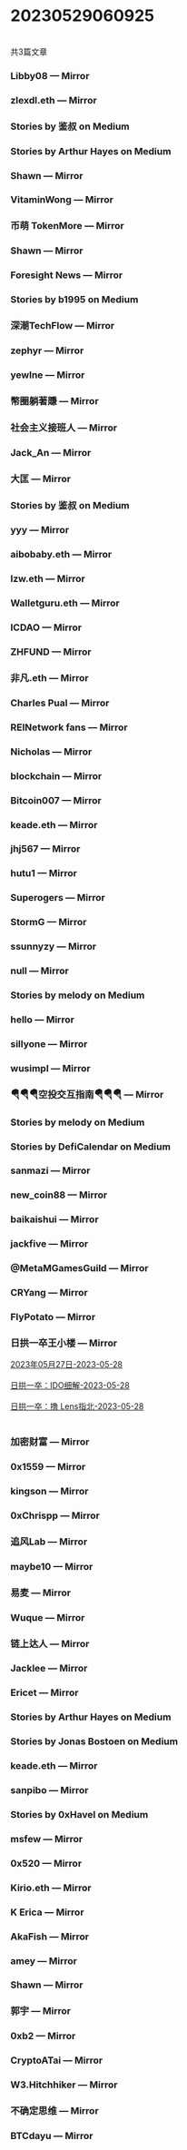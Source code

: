 <h1>20230529060925</h1><br/>共3篇文章




###  Libby08 — Mirror







###  zlexdl.eth — Mirror







###  Stories by 鉴叔 on Medium









###  Stories by Arthur Hayes on Medium







###  Shawn — Mirror







###  VitaminWong — Mirror











###  币萌 TokenMore — Mirror







###  Shawn — Mirror











###  Foresight News — Mirror









###  Stories by b1995 on Medium







###  深潮TechFlow — Mirror















###  zephyr — Mirror







###  yewlne — Mirror







###  幣圈躺著賺 — Mirror









###  社会主义接班人 — Mirror









###  Jack_An — Mirror







###  大匡 — Mirror







###  Stories by 鉴叔 on Medium









###  yyy — Mirror







###  aibobaby.eth — Mirror











###  lzw.eth — Mirror









###  Walletguru.eth — Mirror







###  ICDAO — Mirror













###  ZHFUND — Mirror







###  非凡.eth — Mirror











###  Charles Pual — Mirror















###  REINetwork fans — Mirror







###  Nicholas — Mirror







###  blockchain — Mirror









###  Bitcoin007 — Mirror







###  keade.eth — Mirror











###  jhj567 — Mirror









###  hutu1 — Mirror







###  Superogers — Mirror









###  StormG — Mirror







###  ssunnyzy — Mirror







###  null — Mirror











###  Stories by melody on Medium













###  hello — Mirror









###  sillyone — Mirror







###  wusimpl — Mirror







###  🪂🪂🪂空投交互指南🪂🪂🪂 — Mirror







###  Stories by melody on Medium







###  Stories by DefiCalendar on Medium







###  sanmazi — Mirror









###  new_coin88 — Mirror











###  baikaishui — Mirror













###  jackfive — Mirror









###  @MetaMGamesGuild — Mirror







###  CRYang — Mirror









###  FlyPotato — Mirror











###  日拱一卒王小楼 — Mirror

<a target=_blank rel=nofollow href="https://mirror.xyz/maskpad.eth/zwL3fClfCtvEeORLEAh3b31_rTLDnjzZyPWKcqs2VQw" >2023年05月27日-2023-05-28</a><br/><br/><a target=_blank rel=nofollow href="https://mirror.xyz/maskpad.eth/-JPaDFNegEdbPcAQOYlAbomCVyPQz0mMH44J612LMN0" >日拱一卒：IDO细解-2023-05-28</a><br/><br/><a target=_blank rel=nofollow href="https://mirror.xyz/maskpad.eth/VHjEEWJLzk8ixLBRydXho5TuEa3GSuSf13Q1rLaPm00" >日拱一卒：撸 Lens指北-2023-05-28</a><br/><br/>





###  加密财富 — Mirror







###  0x1559 — Mirror







###  kingson — Mirror









###  0xChrispp — Mirror











###  追风Lab — Mirror







###  maybe10 — Mirror

















###  易麦 — Mirror











###  Wuque — Mirror







###  链上达人 — Mirror











###  Jacklee — Mirror







###  Ericet — Mirror









###  Stories by Arthur Hayes on Medium









###  Stories by Jonas Bostoen on Medium







###  keade.eth — Mirror







###  sanpibo — Mirror







###  Stories by 0xHavel on Medium















###  msfew — Mirror







###  0x520 — Mirror







###  Kirio.eth — Mirror







###  K Erica — Mirror

















###  AkaFish — Mirror







###  amey — Mirror











###  Shawn — Mirror









###  郭宇 — Mirror













###  0xb2 — Mirror







###  CryptoATai — Mirror







###  W3.Hitchhiker — Mirror











###  不确定思维 — Mirror











###  BTCdayu — Mirror





